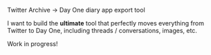 Twitter Archive → Day One diary app export tool

I want to build the **ultimate** tool that perfectly moves everything from Twitter to Day One, including threads / conversations, images, etc.

Work in progress!